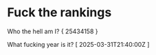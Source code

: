 # Fuck the rankings

Who the hell am I?
{ 25434158 }

What fucking year is it?
[ 2025-03-31T21:40:00Z ]
